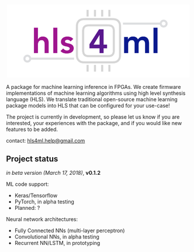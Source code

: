 <div style="text-align: center;"><img src="img/logo.jpg" width="500" /></div>

A package for machine learning inference in FPGAs.  We create firmware implementations of machine learning algorithms using high level synthesis language (HLS). We translate traditional open-source machine learning package models into HLS that can be configured for your use-case!

The project is currently in development, so please let us know if you are interested, your experiences with the package, and if you would like new features to be added.

contact: [hls4ml.help@gmail.com](mailto:hls4ml.help@gmail.com)

## Project status

*in beta version (March 17, 2018)*, **v0.1.2**

ML code support: 
   * Keras/Tensorflow
   * PyTorch, in alpha testing
   * Planned: ? 

Neural network architectures:
   * Fully Connected NNs (multi-layer perceptron) 
   * Convolutional NNs, in alpha testing
   * Recurrent NN/LSTM, in prototyping

